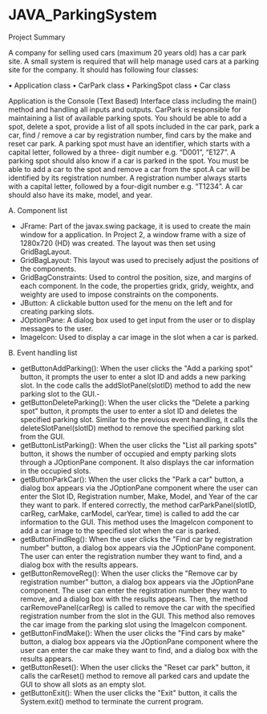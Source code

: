 # JAVA_ParkingSystem
Project Summary

A company for selling used cars (maximum 20 years old) has a car park site. A small system is required that will help manage used cars at a parking site for the company. It should has following four classes:

• Application class
• CarPark class
• ParkingSpot class
• Car class

Application is the Console (Text Based) Interface class including the main() method and handling all inputs and outputs. CarPark is responsible for maintaining a list of available parking spots. 
You should be able to add a spot, delete a spot, provide a list of all spots included in the car park, park a car, find / remove a car by registration number, find cars by the make and reset car park. 
A parking spot must have an identifier, which starts with a capital letter, followed by a three- digit number e.g. “D001”, “E127”. A parking spot should also know if a car is parked in the spot. 
You must be able to add a car to the spot and remove a car from the spot.A car will be identified by its registration number. A registration number always starts with a capital letter, followed by a four-digit number e.g. “T1234”. A car should also have its make, model, and year.

A. Component list

- JFrame: Part of the javax.swing package, it is used to create the main window for a application. In Project 2, a window frame with a size of 1280x720 (HD) was created. The layout was then set using GridBagLayout.
- GridBagLayout: This layout was used to precisely adjust the positions of the components.
- GridBagConstraints: Used to control the position, size, and margins of each component. In the code, the properties gridx, gridy, weightx, and weighty are used to impose constraints on the components.
- JButton: A clickable button used for the menu on the left and for creating parking slots.
- JOptionPane: A dialog box used to get input from the user or to display messages to the user.
- ImageIcon: Used to display a car image in the slot when a car is parked.


B.	Event handling list

- getButtonAddParking(): When the user clicks the "Add a parking spot" button, it prompts the user to enter a slot ID and adds a new parking slot. In the code calls the addSlotPanel(slotID) method to add the new parking slot to the GUI.-
- getButtonDeleteParking(): When the user clicks the "Delete a parking spot" button, it prompts the user to enter a slot ID and deletes the specified parking slot. Similar to the previous event handling, it calls the deleteSlotPanel(slotID) method to remove the specified parking slot from the GUI.
- getButtonListParking(): When the user clicks the "List all parking spots" button, it shows the number of occupied and empty parking slots through a JOptionPane component. It also displays the car information in the occupied slots.
- getButtonParkCar(): When the user clicks the "Park a car" button, a dialog box appears via the JOptionPane component where the user can enter the Slot ID, Registration number, Make, Model, and Year of the car they want to park. If entered correctly, the method carParkPanel(slotID, carReg, carMake, carModel, carYear, time) is called to add the car information to the GUI. This method uses the ImageIcon component to add a car image to the specified slot when the car is parked.
- getButtonFindReg(): When the user clicks the "Find car by registration number" button, a dialog box appears via the JOptionPane component. The user can enter the registration number they want to find, and a dialog box with the results appears.
- getButtonRemoveReg(): When the user clicks the "Remove car by registration number" button, a dialog box appears via the JOptionPane component. The user can enter the registration number they want to remove, and a dialog box with the results appears. Then, the method carRemovePanel(carReg) is called to remove the car with the specified registration number from the slot in the GUI. This method also removes the car image from the parking slot using the ImageIcon component.
- getButtonFindMake(): When the user clicks the "Find cars by make" button, a dialog box appears via the JOptionPane component where the user can enter the car make they want to find, and a dialog box with the results appears.
- getButtonReset(): When the user clicks the "Reset car park" button, it calls the carReset() method to remove all parked cars and update the GUI to show all slots as an empty slot.
- getButtonExit(): When the user clicks the "Exit" button, it calls the System.exit() method to terminate the current program.

